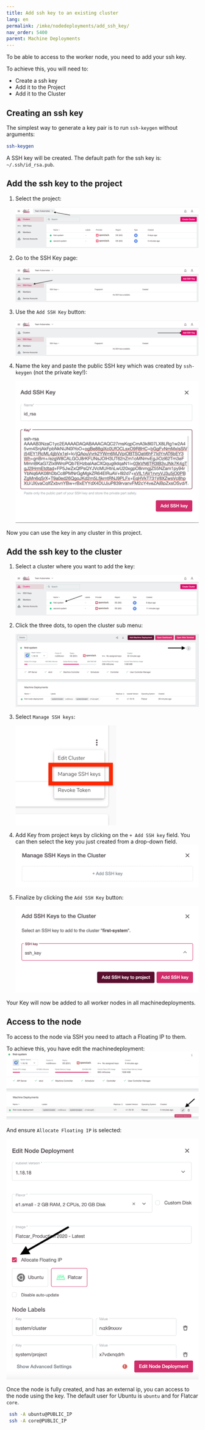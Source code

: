 ```yaml
---
title: Add ssh key to an existing cluster
lang: en
permalink: /imke/nodedeployments/add_ssh_key/
nav_order: 5400
parent: Machine Deployments
---
```


To be able to access to the worker node, you need to add your ssh key.

To achieve this, you will need to:

- Create a ssh key
- Add it to the Project
- Add it to the Cluster

## Creating an ssh key

The simplest way to generate a key pair is to run `ssh-keygen` without arguments:

```bash
ssh-keygen
```

A SSH key will be created. The default path for the ssh key is: `~/.ssh/id_rsa.pub`.

## Add the ssh key to the project

1. Select the project:

    ![Projects](projects.png)

2. Go to the SSH Key page:

    ![Project-Menu](project-menu.png)

3. Use the `Add SSH Key` button:

    ![SSH-Key-Page](ssh-key-page.png)

4. Name the key and paste the public SSH key which was created by `ssh-keygen` (not the private key!):

    ![Ssh-key](ssh-key.png)

Now you can use the key in any cluster in this project.

## Add the ssh key to the cluster

1. Select a cluster where you want to add the key:

    ![Cluster](clusters.png)

2. Click the three dots, to open the cluster sub menu:

    ![Trhee-Dots](three-dots.png)

3. Select `Manage SSH keys`:

    ![Edit-Cluster](manage-ssh-keys.png)

4. Add Key from project keys by clicking on the `+ Add SSH key` field. You can then select the key you just
   created from a drop-down field.
    ![Manage-Keys](manage-keys.png)

5. Finalize by clicking the `Add SSH Key` button:

    ![Key-List](key-list.png)

Your Key will now be added to all worker nodes in all machinedeployments.

## Access to the node

To access to the node via SSH you need to attach a Floating IP to them.

To achieve this, you have edit the machinedeployment:
![Edit-MD](edit_machine_deployment.png)

And ensure `Allocate Floating IP` is selected:

![Enable-Floating_IP](enable-fip.png)

Once the node is fully created, and has an external ip, you can access to the node using the key.
The default user for Ubuntu is `ubuntu` and for Flatcar `core`.

```bash
 ssh -A ubuntu@PUBLIC_IP
 ssh -A core@PUBLIC_IP
```
